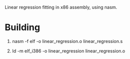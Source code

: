 Linear regression fitting in x86 assembly, using nasm.

<h1> Building </h1>

1) nasm -f elf -o linear_regression.o linear_regression.s

2) ld -m elf_i386 -o linear_regression linear_regression.o